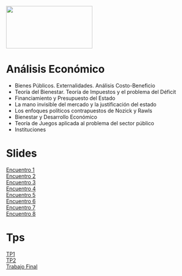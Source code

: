 <a href="url"><img src="https://www.itba.edu.ar/wp-content/uploads/2020/03/Marca-ITBA-Color-ALTA.png" height="115" width="234" ></a>

# Análisis Económico

* Bienes Públicos. Externalidades. Análisis Costo-Beneficio
* Teoría del Bienestar. Teoría de Impuestos y el problema del Déficit
* Financiamiento y Presupuesto del Estado
* La mano invisible del mercado y la justificación del estado
* Los enfoques políticos contrapuestos de Nozick y Rawls
* Bienestar y Desarrollo Económico
* Teoría de Juegos aplicada al problema del sector público
* Instituciones

# Slides
[Encuentro 1](https://docs.google.com/presentation/d/1K1VE8EYizzufOdLAl5ksq9t0BU3rLlQIUJExHNEM69M/edit?usp=sharing)  
[Encuentro 2](https://docs.google.com/presentation/d/1Wc7EIntCPPEFmUgRG-gY8tEsR4QOcFdr76Mb-iGBMjU/edit?usp=sharing)  
[Encuentro 3](https://docs.google.com/presentation/d/1MjTJ1VEhcmgqMrk8FLuKZO3RQpW9P_1SlyT7P8e1_wA/edit?usp=sharing)  
[Encuentro 4](https://docs.google.com/presentation/d/1jwQCqrn-0btxhs5hYX3xHCvdizQaWiSoL2wnL2X_7ZI/edit?usp=sharing)  
[Encuentro 5](https://docs.google.com/presentation/d/1iw1nz238eVHVqneS_cKDtwE6fazpNBLjej0WZaN1sHM/edit?usp=sharing)  
[Encuentro 6](https://docs.google.com/presentation/d/1cyBwjP1jt7778CHyJXh9IJg6HDNcU6seZspM-a82Rlc/edit?usp=sharing)  
[Encuentro 7](https://docs.google.com/presentation/d/1Ay0Su3NtaaVzSWhvpgfGlxHV8D-itlmq8Bq_teAe9Bs/edit?usp=sharing)  
[Encuentro 8](https://docs.google.com/presentation/d/1b-KlxaWKG_fyqiTFKgXOVJIDHnQIzc1fRw0R4wcngSQ/edit?usp=sharing)  

# Tps
[TP1](https://docs.google.com/document/d/16TNdIcYuCYhzoAvawXzV3FpfvL7eQfvA7JNLTmbuM9Q/edit?usp=sharing)  
[TP2](https://docs.google.com/document/d/1K3gBqJ49poBDLRHLklRQfW9-G3oU0-afl92DadL4otU/edit?usp=sharing)  
[Trabajo Final](https://docs.google.com/document/d/1joM39N6gfPlRyUpYhc4Mges8-3NsWe3yIhYfG70JJvI/edit?usp=sharing)
